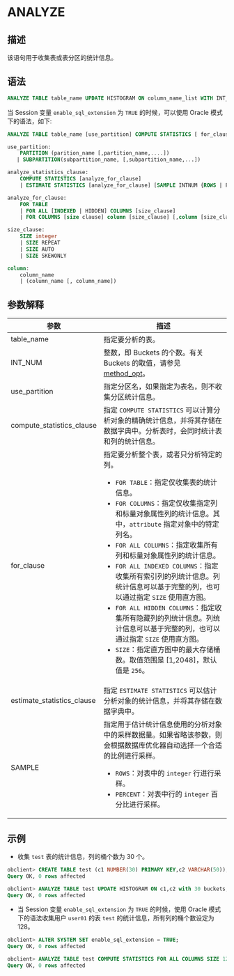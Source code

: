 # ANALYZE

## 描述

该语句用于收集表或表分区的统计信息。

## 语法

```sql
ANALYZE TABLE table_name UPDATE HISTOGRAM ON column_name_list WITH INT_NUM BUCKETS;
```

当 Session 变量 `enable_sql_extension` 为 `TRUE` 的时候，可以使用 Oracle 模式下的语法，如下:

```sql
ANALYZE TABLE table_name [use_partition] COMPUTE STATISTICS [ for_clause ];

use_partition:
    PARTITION (parition_name [,partition_name,....])
   | SUBPARTITION(subpartition_name, [,subpartition_name,...])

analyze_statistics_clause:
    COMPUTE STATISTICS [analyze_for_clause]
    | ESTIMATE STATISTICS [analyze_for_clause] [SAMPLE INTNUM {ROWS | PERCENTAGE}]

analyze_for_clause:
    FOR TABLE
    | FOR ALL [INDEXED | HIDDEN] COLUMNS [size_clause]
    | FOR COLUMNS [size clause] column [size_clause] [,column [size_clause]...]

size_clause:
    SIZE integer 
    | SIZE REPEAT
    | SIZE AUTO
    | SIZE SKEWONLY

column:
    column_name
    | (column_name [, column_name])

```

## 参数解释

|  参数             |       描述        |
|----------------------------|----------|
| table_name |指定要分析的表。|
| INT_NUM | 整数，即 Buckets 的个数。有关 Buckets 的取值，请参见 [method_opt](../../../../1000.performance-tuning-guide/500.sql-optimization/400.sql-optimization/400.optimizer-statistics/200.statistics-collection-methods/300.collect-statistics-manually.md)。|
| use_partition | 指定分区名，如果指定为表名，则不收集分区统计信息。 |
| compute_statistics_clause  | 指定 `COMPUTE STATISTICS` 可以计算分析对象的精确统计信息，并将其存储在数据字典中。分析表时，会同时统计表和列的统计信息。 |
| for_clause                 | 指定要分析整个表，或者只分析特定的列。 <ul><li> `FOR TABLE`：指定仅收集表的统计信息。   <li> `FOR COLUMNS`：指定仅收集指定列和标量对象属性列的统计信息。其中，`attribute` 指定对象中的特定列名。   <li> `FOR ALL COLUMNS`：指定收集所有列和标量对象属性列的统计信息。   <li> `FOR ALL INDEXED COLUMNS`：指定收集所有索引列的列统计信息。列统计信息可以基于完整的列，也可以通过指定 `SIZE` 使用直方图。   <li> `FOR ALL HIDDEN COLUMNS`：指定收集所有隐藏列的列统计信息。列统计信息可以基于完整的列，也可以通过指定 `SIZE` 使用直方图。   <li> `SIZE`：指定直方图中的最大存储桶数。取值范围是 \[1,2048]，默认值是 `256`。 </ul>   |
| estimate_statistics_clause | 指定 `ESTIMATE STATISTICS` 可以估计分析对象的统计信息，并将其存储在数据字典中。   |
| SAMPLE                     | 指定用于估计统计信息使用的分析对象中的采样数据量。如果省略该参数，则会根据数据库优化器自动选择一个合适的比例进行采样。 <ul><li> `ROWS`：对表中的 `integer` 行进行采样。   <li> `PERCENT`：对表中行的 `integer` 百分比进行采样。</ul>

## 示例

* 收集 `test` 表的统计信息，列的桶个数为 30 个。

```sql
obclient> CREATE TABLE test (c1 NUMBER(30) PRIMARY KEY,c2 VARCHAR(50));
Query OK, 0 rows affected 

obclient> ANALYZE TABLE test UPDATE HISTOGRAM ON c1,c2 with 30 buckets;
Query OK, 0 rows affected 
```

* 当 Session 变量 `enable_sql_extension` 为 `TRUE` 的时候，使用 Oracle 模式下的语法收集用户 `user01` 的表 `test` 的统计信息，所有列的桶个数设定为 128。

```sql
obclient> ALTER SYSTEM SET enable_sql_extension = TRUE;
Query OK, 0 rows affected 

obclient> ANALYZE TABLE test COMPUTE STATISTICS FOR ALL COLUMNS SIZE 128;
Query OK, 0 rows affected 
```

